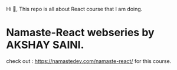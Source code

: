 Hi 👋,
This repo is all about React course that I am doing.

# Namaste-React webseries by AKSHAY SAINI.
check out : https://namastedev.com/namaste-react/ for this course.
